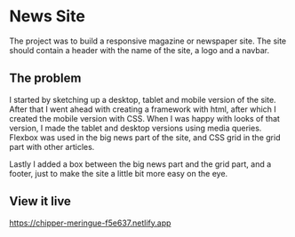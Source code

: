 # News Site

The project was to build a responsive magazine or newspaper site. The site should contain a header with the name of the site, a logo and a navbar.

## The problem

I started by sketching up a desktop, tablet and mobile version of the site. After that I went ahead with creating a framework with html, after which I created the mobile version with CSS. When I was happy with looks of that version, I made the tablet and desktop versions using media queries. Flexbox was used in the big news part of the site, and CSS grid in the grid part with other articles.

Lastly I added a box between the big news part and the grid part, and a footer, just to make the site a little bit more easy on the eye.

## View it live
https://chipper-meringue-f5e637.netlify.app
